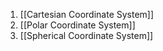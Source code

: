 1. [[Cartesian Coordinate System]]
2. [[Polar Coordinate System]]
3. [[Spherical Coordinate System]]